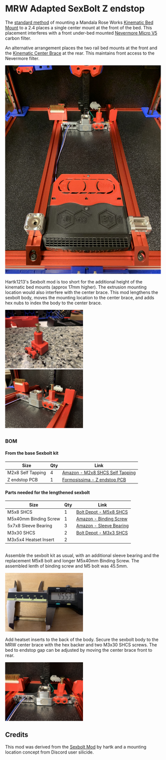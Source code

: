 # MRW Adapted SexBolt Z endstop 

The [standard method](https://cdn.shopify.com/s/files/1/0608/5135/5901/files/My_observation_of_Mandala_Rose_Works_Voron_pre-production-kinematics.pdf?v=1639838120) of mounting a Mandala Rose Works [Kinematic Bed Mount](https://mandalaroseworks.com/products/matched-height-kinematic-kit?variant=42044335685885) to a 2.4 places a single center mount at the front of the bed.  This placement interferes with a front under-bed mounted [Nevermore Micro V5](https://github.com/nevermore3d/Nevermore_Micro) carbon filter.

An alternative arrangement places the two rail bed mounts at the front and the [Kinematic Center Brace](https://mandalaroseworks.com/products/kinematic-center-brace-for-voron-2-4?variant=42450938233085)
at the rear.  This maintains front access to the Nevermore filter.

![1](Images/1.jpeg) 

Hartk1213's Sexbolt mod is too short for the additional height of the kinematic bed mounts (approx 17mm higher).  The extrusion mounting location would also interfere with the center brace.  This mod lengthens the sexbolt body, moves the mounting location to the center brace, and adds hex nubs to index the body to the center brace.

<img src="Images/2.jpeg" width="50%" height="50%">
<img src="Images/3.jpeg" width="50%" height="50%">

##

### BOM
#### From the base Sexbolt kit
|Size|Qty|Link|
|---|---|---|			
|M2x8 Self Tapping|4|[Amazon - M2x8 SHCS Self Tapping](https://www.amazon.com/dp/B00YBMRAH4)|		
|Z endstop PCB | 1 | [Formosissima - Z endstop PCB](https://deepfriedhero.in/products/z-endstop-pcb-for-voron-v2-4)|

#### Parts needed for the lengthened sexbolt
|Size|Qty|Link|
|---|---|---|			
|M5x8 SHCS|1|[Bolt Depot - M5x8 SHCS](https://www.boltdepot.com/Product-Details.aspx?product=6518)|
|M5x40mm Binding Screw|1|[Amazon - Binding Screw](https://www.amazon.com/dp/B07GSQGZQX)|
|5x7x8 Sleeve Bearing|3|[Amazon - Sleeve Bearing](https://www.amazon.com/dp/B07JLVRYKT)|
|M3x30 SHCS|2|[Bolt Depot - M3x3 SHCS](https://www.boltdepot.com/Product-Details.aspx?product=6518)|
|M3x5x4 Heatset Insert|2||

##

Assemble the sexbolt kit as usual, with an additional sleeve bearing and the replacement M5x8 bolt and longer M5x40mm Binding Screw.  The assembled lenth of binding screw and M5 bolt was 45.5mm.

<img src="Images/5.jpeg" width="50%" height="50%">

Add heatset inserts to the back of the body.  Secure the sexbolt body to the MRW center brace with the hex backer and two M3x30 SHCS screws.  The bed to endstop gap can be adjusted by moving the center brace front to rear.

<img src="Images/4.jpeg" width="50%" height="50%">

## Credits
This mod was derived from the [Sexbolt Mod](https://github.com/VoronDesign/VoronUsers/tree/master/printer_mods/hartk1213/Voron2.4_SexBolt_ZEndstop) by hartk and a mounting location concept from Discord user silicide. 

